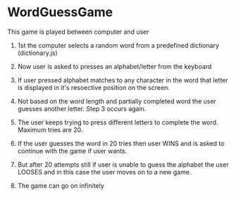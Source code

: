# WordGuessGame

This game is played between computer and user

1. 1st the computer selects a random word from a predefined dictionary (dictionary.js)

2. Now user is asked to presses an alphabet/letter from the keyboard

3. If user pressed alphabet matches to any character in the word that letter is displayed in it's resoective position on the screen.

4. Not based on the word length and partially completed word the user guesses another letter. Step 3 occurs again.

4. The user keeps trying to press different letters to complete the word. Maximum tries are 20.

5. If the user guesses the word in 20 tries then user WINS and is asked to continue with the game if user wants.

6. But after 20 attempts still if user is unable to guess the alphabet the user LOOSES and in this case the user moves on to a new game.

7. The game can go on infinitely